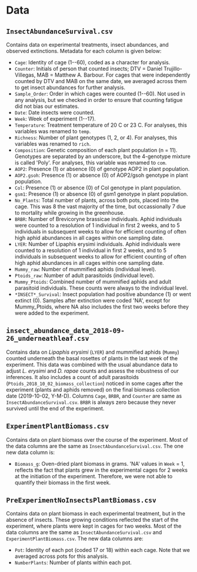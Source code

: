 # Data

## `InsectAbundanceSurvival.csv`

Contains data on experimental treatments, insect abundances, and observed extinctions. Metadata for each column is given below:

- `Cage`: Identity of cage (1--60), coded as a character for analysis.
- `Counter`: Initials of person that counted insects; DTV = Daniel Trujillo-Villegas, MAB = Matthew A. Barbour. For cages that were independently counted by DTV and MAB on the same date, we averaged across them to get insect abundances for further analysis.
- `Sample_Order`: Order in which cages were counted (1--60). Not used in any analysis, but we checked in order to ensure that counting fatigue did not bias our estimates.
- `Date`: Date insects were counted.
- `Week`: Week of experiment (1--17).
- `Temperature`: Treatment temperature of 20 C or 23 C. For analyses, this variables was renamed to `temp`.
- `Richness`: Number of plant genotypes (1, 2, or 4). For analyses, this variables was renamed to `rich`.
- `Composition`: Genetic composition of each plant population (n = 11). Genotypes are separated by an underscore, but the 4-genotype mixture is called 'Poly'. For analyses, this variable was renamed to `com`.
- `AOP2`: Presence (1) or absence (0) of genotype AOP2 in plant population.
- `AOP2.gsoh`: Presence (1) or absence (0) of AOP2/gsoh genotype in plant population.
- `Col`: Presence (1) or absence (0) of Col genotype in plant population.
- `gsm1`: Presence (1) or absence (0) of gsm1 genotype in plant population.
- `No_Plants`: Total number of plants, across both pots, placed into the cage. This was 8 the vast majority of the time, but occassionally 7 due to mortality while growing in the greenhouse.
- `BRBR`: Number of Brevicoryne brassicae individuals. Aphid individuals were counted to a resolution of 1 individual in first 2 weeks, and to 5 individuals in subsequent weeks to allow for efficient counting of often high aphid abundances in all cages within one sampling date.
- `LYER`: Number of Lipaphis erysimi individuals. Aphid individuals were counted to a resolution of 1 individual in first 2 weeks, and to 5 individuals in subsequent weeks to allow for efficient counting of often high aphid abundances in all cages within one sampling date.
- `Mummy_raw`: Number of mummified aphids (individual level).
- `Ptoids_raw`: Number of adult parasitoids (individual level).
- `Mummy_Ptoids`: Combined number of mummified aphids and adult parasitoid individuals. These counts were always to the individual level.
- `*INSECT*_Survival`: Insect population had positive abundance (1) or went extinct (0). Samples after extinction were coded 'NA', except for Mummy_Ptoids, where NA also includes the first two weeks before they were added to the experiment.

## `insect_abundance_data_2018-09-26_underneathleaf.csv`

Contains data on *Lipaphis erysimi* (`LYER`) and mummified aphids (`Mummy`) counted underneath the basal rosettes of plants in the last week of the experiment. This data was combined with the usual abundance data to adjust *L. erysimi* and *D. rapae* counts and assess the robustness of our inferences. It also includes a count of adult parasitoids (`Ptoids_2018_10_02_biomass_collection`) noticed in some cages after the experiment (plants and aphids removed) on the final biomass collection date (2019-10-02, Y-M-D). Columns `Cage`, `BRBR`, and `Counter` are same as `InsectAbundanceSurvival.csv`. `BRBR` is always zero because they never survived until the end of the experiment.

## `ExperimentPlantBiomass.csv`

Contains data on plant biomass over the course of the experiment. Most of the data columns are the same as `InsectAbundanceSurvival.csv`. The one new data column is:

- `Biomass_g`: Oven-dried plant biomass in grams. 'NA' values in `Week` = 1, reflects the fact that plants grew in the experimental cages for 2 weeks at the initiation of the experiment. Therefore, we were not able to quantify their biomass in the first week.

## `PreExperimentNoInsectsPlantBiomass.csv`

Contains data on plant biomass in each experimental treatment, but in the absence of insects. These growing conditions reflected the start of the experiment, where plants were kept in cages for two weeks. Most of the data columns are the same as `InsectAbundanceSurvival.csv` and `ExperimentPlantBiomass.csv`. The new data columns are:

- `Pot`: Identity of each pot (coded 17 or 18) within each cage. Note that we averaged across pots for this analysis.
- `NumberPlants`: Number of plants within each pot.


